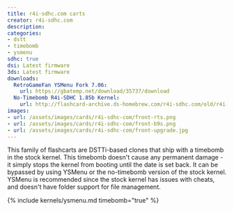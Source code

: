 ```yaml
---
title: r4i-sdhc.com carts
creator: r4i-sdhc.com
description:
categories:
- dstt
- timebomb
- ysmenu
sdhc: true
dsi: Latest firmware
3ds: Latest firmware
downloads:
  RetroGameFan YSMenu Fork 7.06:
    url: https://gbatemp.net/download/35737/download
  No-Timebomb R4i-SDHC 1.85b Kernel:
    url: http://flashcard-archive.ds-homebrew.com/r4i-sdhc.com/old/r4i-sdhc.com_DEMON_1.85b-notimebomb.zip
images:
- url: /assets/images/cards/r4i-sdhc-com/front-rts.png
- url: /assets/images/cards/r4i-sdhc-com/front-b9s.png
- url: /assets/images/cards/r4i-sdhc-com/front-upgrade.jpg
---
```


This family of flashcarts are DSTTi-based clones that ship with a timebomb in the stock kernel. This timebomb doesn't cause any permanent damage - it simply stops the kernel from booting until the date is set back. It can be bypassed by using YSMenu or the no-timebomb version of the stock kernel. YSMenu is recommended since the stock kernel has issues with cheats, and doesn't have folder support for file management.

{% include kernels/ysmenu.md timebomb="true" %}
